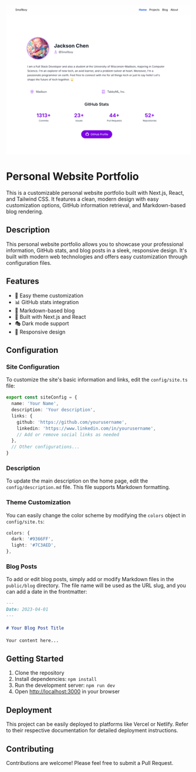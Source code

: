 ![Personal Website Banner](./assets/image.png)

# Personal Website Portfolio

This is a customizable personal website portfolio built with Next.js, React, and Tailwind CSS. It features a clean, modern design with easy customization options, GitHub information retrieval, and Markdown-based blog rendering.

## Description

This personal website portfolio allows you to showcase your professional information, GitHub stats, and blog posts in a sleek, responsive design. It's built with modern web technologies and offers easy customization through configuration files.

## Features

- 🎨 Easy theme customization
- 📊 GitHub stats integration
- 📝 Markdown-based blog
- 🚀 Built with Next.js and React
- 🎭 Dark mode support
- 📱 Responsive design

## Configuration

### Site Configuration

To customize the site's basic information and links, edit the `config/site.ts` file:

```typescript
export const siteConfig = {
  name: 'Your Name',
  description: 'Your description',
  links: {
    github: 'https://github.com/yourusername',
    linkedin: 'https://www.linkedin.com/in/yourusername',
    // Add or remove social links as needed
  },
  // Other configurations...
}
```

### Description

To update the main description on the home page, edit the `config/description.md` file. This file supports Markdown formatting.

### Theme Customization

You can easily change the color scheme by modifying the `colors` object in `config/site.ts`:

```typescript
colors: {
  dark: '#9366FF',
  light: '#7C3AED',
},
```

### Blog Posts

To add or edit blog posts, simply add or modify Markdown files in the `public/blog` directory. The file name will be used as the URL slug, and you can add a date in the frontmatter:

```markdown
---
Date: 2023-04-01
---

# Your Blog Post Title

Your content here...
```

## Getting Started

1. Clone the repository
2. Install dependencies: `npm install`
3. Run the development server: `npm run dev`
4. Open [http://localhost:3000](http://localhost:3000) in your browser

## Deployment

This project can be easily deployed to platforms like Vercel or Netlify. Refer to their respective documentation for detailed deployment instructions.

## Contributing

Contributions are welcome! Please feel free to submit a Pull Request.

